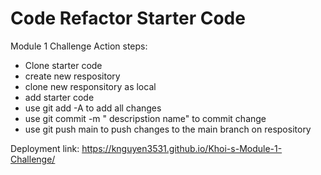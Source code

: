# Code Refactor Starter Code
Module 1 Challenge
Action steps:
- Clone starter code
- create new respository 
- clone new responsitory as local 
- add starter code
- use git add -A to add all changes
- use git commit -m " descripstion name" to commit change
- use git push main to push changes to the main branch on respository

Deployment link: https://knguyen3531.github.io/Khoi-s-Module-1-Challenge/